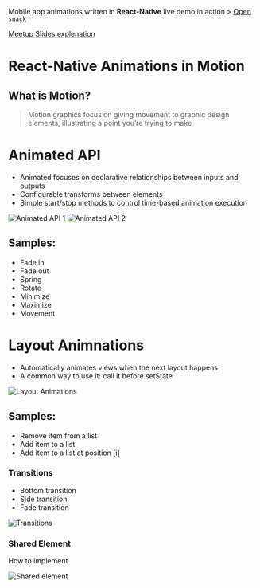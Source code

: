  Mobile app animations written in **React-Native** live demo in action > [Open `snack`](https://snack.expo.io/@innovaterz/motion)
 
[Meetup Slides explenation](https://docs.google.com/presentation/d/1Ne6xmzMd-qZ0JRObe5skSg9XQcF9wa-Fa03OZJTMDEI/present?usp=sharing)
 
# React-Native Animations in Motion
## What is Motion?
> Motion graphics focus on giving movement to graphic design elements, illustrating a point you’re trying to make


# Animated API
* Animated focuses on declarative relationships between inputs and outputs
* Configurable transforms between elements
* Simple start/stop methods to control time-based animation execution

![Animated API 1](demo/animated_api_1.gif)
![Animated API 2](demo/animated_api_2.gif)

## Samples:

- Fade in
- Fade out
- Spring
- Rotate
- Minimize
- Maximize
- Movement



# Layout Animnations
* Automatically animates views when the next layout happens
* A common way to use it: call it before  setState

![Layout Animations](demo/layout_animation.gif)

## Samples:

- Remove item from a list
- Add item to a list
- Add item to a list at position [i]



### Transitions
- Bottom transition
- Side transition
- Fade transition

![Transitions](demo/transitions.gif)

### Shared Element
How to implement 

![Shared element](demo/shared_element.gif)
